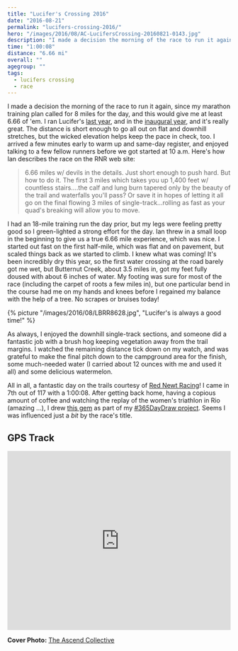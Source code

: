 ```yaml
---
title: "Lucifer's Crossing 2016"
date: "2016-08-21"
permalink: "lucifers-crossing-2016/"
hero: "/images/2016/08/AC-LucifersCrossing-20160821-0143.jpg"
description: "I made a decision the morning of the race to run it again, since my marathon training plan called for 8 miles for the day, and this would give me at least 6.66 of 'em."
time: "1:00:08"
distance: "6.66 mi"
overall: ""
agegroup: ""
tags:
  - lucifers crossing
  - race
---
```


I made a decision the morning of the race to run it again, since my marathon training plan called for 8 miles for the day, and this would give me at least 6.66 of 'em. I ran Lucifer's [last year](/lucifers-crossing-2015/), and in the [inaugural year](/lucifers-crossing/), and it's really great. The distance is short enough to go all out on flat and downhill stretches, but the wicked elevation helps keep the pace in check, too. I arrived a few minutes early to warm up and same-day register, and enjoyed talking to a few fellow runners before we got started at 10 a.m. Here's how Ian describes the race on the RNR web site:

> 6.66 miles w/ devils in the details. Just short enough to push hard. But how to do it. The first 3 miles which takes you up 1,400 feet w/ countless stairs….the calf and lung burn tapered only by the beauty of the trail and waterfalls you'll pass? Or save it in hopes of letting it all go on the final flowing 3 miles of single-track…rolling as fast as your quad's breaking will allow you to move.

I had an 18-mile training run the day prior, but my legs were feeling pretty good so I green-lighted a strong effort for the day. Ian threw in a small loop in the beginning to give us a true 6.66 mile experience, which was nice. I started out fast on the first half-mile, which was flat and on pavement, but scaled things back as we started to climb. I knew what was coming! It's been incredibly dry this year, so the first water crossing at the road barely got me wet, but Butternut Creek, about 3.5 miles in, got my feet fully doused with about 6 inches of water. My footing was sure for most of the race (including the carpet of roots a few miles in), but one particular bend in the course had me on my hands and knees before I regained my balance with the help of a tree. No scrapes or bruises today!

{% picture "/images/2016/08/LBRR8628.jpg", "Lucifer's is always a good time!" %}

As always, I enjoyed the downhill single-track sections, and someone did a fantastic job with a brush hog keeping vegetation away from the trail margins. I watched the remaining distance tick down on my watch, and was grateful to make the final pitch down to the campground area for the finish, some much-needed water (I carried about 12 ounces with me and used it all) and some delicious watermelon.

All in all, a fantastic day on the trails courtesy of [Red Newt Racing](http://rednewtracing.com/)! I came in 7th out of 117 with a 1:00:08. After getting back home, having a copious amount of coffee and watching the replay of the women's triathlon in Rio (amazing ...), I drew [this gem](https://twitter.com/scottpdawson/status/767447300641808384) as part of my [#365DayDraw project](/365-day-draw-sketching-each-day-in-2016/). Seems I was influenced just a *bit* by the race's title.

## GPS Track

<iframe src="https://www.strava.com/activities/684042107/embed/f816fa7fa67d807da0fb9c34d6584e3d8489552b" width="100%" height="405" frameborder="0" scrolling="no"></iframe>

**Cover Photo:** [The Ascend Collective](http://www.theascendcollective.com/)
